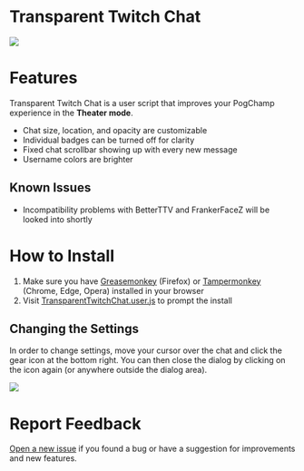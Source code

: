 # Transparent Twitch Chat

![](https://repo.chylex.com/transparent-twitch-chat.png?)

# Features

Transparent Twitch Chat is a user script that improves your PogChamp experience in the **Theater mode**.

- Chat size, location, and opacity are customizable
- Individual badges can be turned off for clarity
- Fixed chat scrollbar showing up with every new message
- Username colors are brighter

## Known Issues

- Incompatibility problems with BetterTTV and FrankerFaceZ will be looked into shortly

# How to Install

1. Make sure you have [Greasemonkey](https://addons.mozilla.org/en-US/firefox/addon/greasemonkey/) (Firefox) or [Tampermonkey](https://tampermonkey.net/) (Chrome, Edge, Opera) installed in your browser
2. Visit [TransparentTwitchChat.user.js](https://github.com/chylex/Transparent-Twitch-Chat/raw/master/dist/TransparentTwitchChat.user.js) to prompt the install

## Changing the Settings

In order to change settings, move your cursor over the chat and click the gear icon at the bottom right. You can then close the dialog by clicking on the icon again (or anywhere outside the dialog area).

![](https://repo.chylex.com/transparent-twitch-chat-settings.png?)

# Report Feedback

[Open a new issue](https://github.com/chylex/Transparent-Twitch-Chat/issues) if you found a bug or have a suggestion for improvements and new features.
